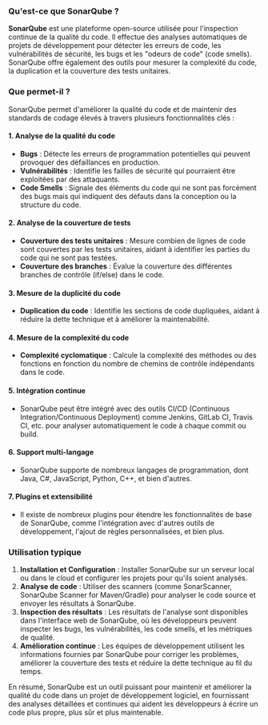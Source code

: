 ### Qu'est-ce que SonarQube ?

**SonarQube** est une plateforme open-source utilisée pour l'inspection continue de la qualité du code. Il effectue des analyses automatiques de projets de développement pour détecter les erreurs de code, les vulnérabilités de sécurité, les bugs et les "odeurs de code" (code smells). SonarQube offre également des outils pour mesurer la complexité du code, la duplication et la couverture des tests unitaires. 

### Que permet-il ?

SonarQube permet d'améliorer la qualité du code et de maintenir des standards de codage élevés à travers plusieurs fonctionnalités clés :

#### 1. **Analyse de la qualité du code**
   - **Bugs** : Détecte les erreurs de programmation potentielles qui peuvent provoquer des défaillances en production.
   - **Vulnérabilités** : Identifie les failles de sécurité qui pourraient être exploitées par des attaquants.
   - **Code Smells** : Signale des éléments du code qui ne sont pas forcément des bugs mais qui indiquent des défauts dans la conception ou la structure du code.
   
#### 2. **Analyse de la couverture de tests**
   - **Couverture des tests unitaires** : Mesure combien de lignes de code sont couvertes par les tests unitaires, aidant à identifier les parties du code qui ne sont pas testées.
   - **Couverture des branches** : Évalue la couverture des différentes branches de contrôle (if/else) dans le code.

#### 3. **Mesure de la duplicité du code**
   - **Duplication du code** : Identifie les sections de code dupliquées, aidant à réduire la dette technique et à améliorer la maintenabilité.

#### 4. **Mesure de la complexité du code**
   - **Complexité cyclomatique** : Calcule la complexité des méthodes ou des fonctions en fonction du nombre de chemins de contrôle indépendants dans le code.

#### 5. **Intégration continue**
   - SonarQube peut être intégré avec des outils CI/CD (Continuous Integration/Continuous Deployment) comme Jenkins, GitLab CI, Travis CI, etc. pour analyser automatiquement le code à chaque commit ou build.

#### 6. **Support multi-langage**
   - SonarQube supporte de nombreux langages de programmation, dont Java, C#, JavaScript, Python, C++, et bien d'autres. 

#### 7. **Plugins et extensibilité**
   - Il existe de nombreux plugins pour étendre les fonctionnalités de base de SonarQube, comme l'intégration avec d'autres outils de développement, l'ajout de règles personnalisées, et bien plus.

### Utilisation typique

1. **Installation et Configuration** : Installer SonarQube sur un serveur local ou dans le cloud et configurer les projets pour qu'ils soient analysés.
2. **Analyse de code** : Utiliser des scanners (comme SonarScanner, SonarQube Scanner for Maven/Gradle) pour analyser le code source et envoyer les résultats à SonarQube.
3. **Inspection des résultats** : Les résultats de l'analyse sont disponibles dans l'interface web de SonarQube, où les développeurs peuvent inspecter les bugs, les vulnérabilités, les code smells, et les métriques de qualité.
4. **Amélioration continue** : Les équipes de développement utilisent les informations fournies par SonarQube pour corriger les problèmes, améliorer la couverture des tests et réduire la dette technique au fil du temps.

En résumé, SonarQube est un outil puissant pour maintenir et améliorer la qualité du code dans un projet de développement logiciel, en fournissant des analyses détaillées et continues qui aident les développeurs à écrire un code plus propre, plus sûr et plus maintenable.